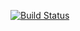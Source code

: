 [![Build Status](https://app.travis-ci.com/MrTyZ/LR.svg?branch=master)](https://app.travis-ci.com/MrTyZ/LR)
